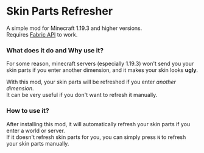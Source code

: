 # Skin Parts Refresher
A simple mod for Minecraft 1.19.3 and higher versions.  
Requires [Fabric API](https://modrinth.com/mod/fabric-api) to work.

### What does it do and Why use it?
For some reason, minecraft servers (especially 1.19.3) won't send you your skin parts if you enter another dimension, 
and it makes your skin looks **ugly**.  

With this mod, your skin parts will be refreshed if you enter *another dimension*.  
It can be very useful if you don't want to refresh it manually.

### How to use it?
After installing this mod, it will automatically refresh your skin parts if you enter a world or server.  
If it doesn't refresh skin parts for you, you can simply press `N` to refresh your skin parts manually.
